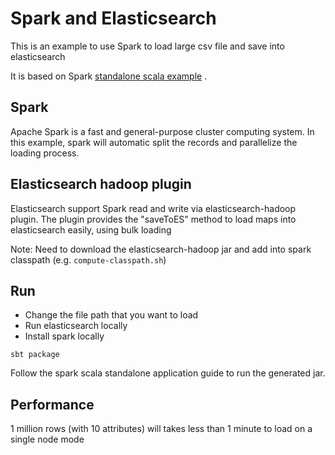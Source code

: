 # Spark and Elasticsearch 

This is an example to use Spark to load large csv file and save into elasticsearch


It is based on Spark [standalone scala example](http://spark.apache.org/docs/latest/quick-start.html) .


## Spark 

Apache Spark is a fast and general-purpose cluster computing system. In this example, spark will automatic split the records and parallelize the loading process.


## Elasticsearch hadoop plugin
Elasticsearch support Spark read and write via elasticsearch-hadoop plugin. The plugin provides the "saveToES" method to load maps into elasticsearch easily, using bulk loading

Note: Need to download the elasticsearch-hadoop jar and add into spark classpath (e.g. `compute-classpath.sh`)

## Run

- Change the file path that you want to load
- Run elasticsearch locally
- Install spark locally

```
sbt package
```
Follow the spark scala standalone application guide to run the generated jar.


## Performance
1 million rows (with 10 attributes) will takes less than 1 minute to load on a single node mode